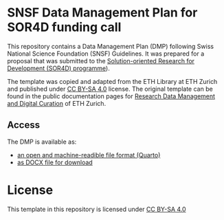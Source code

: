 # SNSF Data Management Plan for SOR4D funding call

This repository contains a Data Management Plan (DMP) following Swiss National Science Foundation (SNSF) Guidelines. It was prepared for a proposal that was submitted to the [Solution-oriented Research for Development (SOR4D) programme](https://www.sor4d.ch/en)).

The template was copied and adapted from the ETH Library at ETH Zurich and published under [CC BY-SA 4.0](https://creativecommons.org/licenses/by-sa/4.0/) license. The original template can be found in the public documentation pages for [Research Data Management and Digital Curation](https://documentation.library.ethz.ch/pages/viewpage.action?pageId=13762611) of ETH Zurich. 

## Access

The DMP is available as:

- [an open and machine-readible file format (Quarto)](https://github.com/Global-Health-Engineering/dmp-sor4d/blob/main/template/dmp-sor4d.qmd)
- [as DOCX file for download](https://github.com/Global-Health-Engineering/dmp-sor4d/blob/main/template/dmp-sor4d.docx)

# License

This template in this repository is licensed under [CC BY-SA 4.0](https://creativecommons.org/licenses/by-sa/4.0/)



